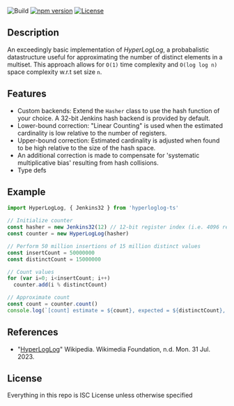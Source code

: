 ![Build](https://github.com/wsiegenthaler/hyperloglog-ts/actions/workflows/build.yml/badge.svg)
[![npm version](https://badge.fury.io/js/hyperloglog-ts.svg)](https://www.npmjs.com/package/hyperloglog-ts)
[![License](https://img.shields.io/badge/License-ISC-blue.svg)](https://opensource.org/licenses/ISC)

## Description

An exceedingly basic implementation of *HyperLogLog*, a probabalistic datastructure useful for approximating the number of distinct elements in a multiset. This approach allows for `O(1)` time complexity and `O(log log n)` space complexity w.r.t set size `n`.

## Features

* Custom backends: Extend the `Hasher` class to use the hash function of your choice. A 32-bit Jenkins hash backend is provided by default.
* Lower-bound correction: "Linear Counting" is used when the estimated cardinality is low relative to the number of registers.
* Upper-bound correction: Estimated cardinality is adjusted when found to be high relative to the size of the hash space.
* An additional correction is made to compensate for 'systematic multiplicative bias' resulting from hash collisions.
* Type defs

## Example

```js
import HyperLogLog, { Jenkins32 } from 'hyperloglog-ts'

// Initialize counter
const hasher = new Jenkins32(12) // 12-bit register index (i.e. 4096 registers)
const counter = new HyperLogLog(hasher)

// Perform 50 million insertions of 15 million distinct values
const insertCount = 50000000
const distinctCount = 15000000

// Count values
for (var i=0; i<insertCount; i++)
  counter.add(i % distinctCount)

// Approximate count
const count = counter.count()
console.log(`[count] estimate = ${count}, expected = ${distinctCount}, error = ${count - distinctCount}`)
```

## References

* "[HyperLogLog](http://en.wikipedia.org/wiki/HyperLogLog)" Wikipedia. Wikimedia Foundation, n.d. Mon. 31 Jul. 2023.

## License

Everything in this repo is ISC License unless otherwise specified

